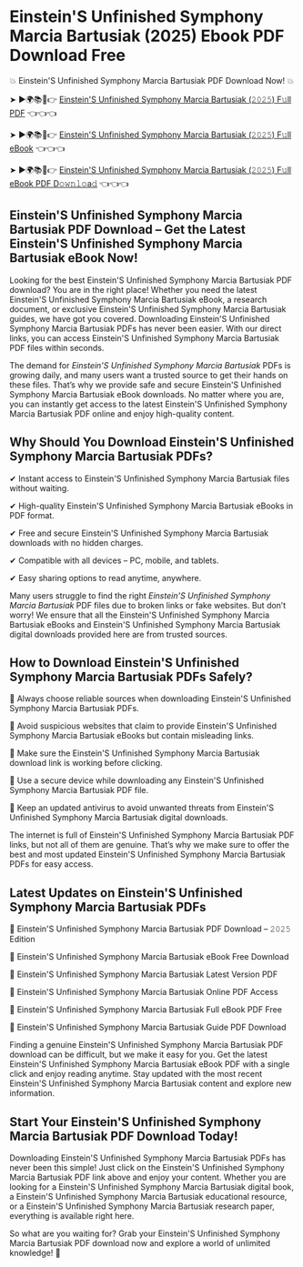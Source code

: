 # Einstein'S Unfinished Symphony Marcia Bartusiak (2025) Ebook PDF Download Free

💥 Einstein'S Unfinished Symphony Marcia Bartusiak PDF Download Now! 💥

➤ ►🌍📚📱👉 [Einstein'S Unfinished Symphony Marcia Bartusiak (𝟸𝟶𝟸𝟻) F𝚞ll PDF](https://getpdf.xyz/einsteins-unfinished-symphony-marcia-bartusiak) 👈👈👈


➤ ►🌍📚📱👉 [Einstein'S Unfinished Symphony Marcia Bartusiak (𝟸𝟶𝟸𝟻) F𝚞ll eBook](https://getpdf.xyz/einsteins-unfinished-symphony-marcia-bartusiak) 👈👈👈


➤ ►🌍📚📱👉 [Einstein'S Unfinished Symphony Marcia Bartusiak (𝟸𝟶𝟸𝟻) F𝚞ll eBook PDF D𝚘𝚠𝚗𝚕𝚘a𝚍](https://getpdf.xyz/einsteins-unfinished-symphony-marcia-bartusiak) 👈👈👈


## Einstein'S Unfinished Symphony Marcia Bartusiak PDF Download – Get the Latest Einstein'S Unfinished Symphony Marcia Bartusiak eBook Now!

Looking for the best Einstein'S Unfinished Symphony Marcia Bartusiak PDF download? You are in the right place! Whether you need the latest Einstein'S Unfinished Symphony Marcia Bartusiak eBook, a research document, or exclusive Einstein'S Unfinished Symphony Marcia Bartusiak guides, we have got you covered. Downloading Einstein'S Unfinished Symphony Marcia Bartusiak PDFs has never been easier. With our direct links, you can access Einstein'S Unfinished Symphony Marcia Bartusiak PDF files within seconds.

The demand for *Einstein'S Unfinished Symphony Marcia Bartusiak* PDFs is growing daily, and many users want a trusted source to get their hands on these files. That’s why we provide safe and secure Einstein'S Unfinished Symphony Marcia Bartusiak eBook downloads. No matter where you are, you can instantly get access to the latest Einstein'S Unfinished Symphony Marcia Bartusiak PDF online and enjoy high-quality content.

## Why Should You Download Einstein'S Unfinished Symphony Marcia Bartusiak PDFs?

✔ Instant access to Einstein'S Unfinished Symphony Marcia Bartusiak files without waiting.

✔ High-quality Einstein'S Unfinished Symphony Marcia Bartusiak eBooks in PDF format.

✔ Free and secure Einstein'S Unfinished Symphony Marcia Bartusiak downloads with no hidden charges.

✔ Compatible with all devices – PC, mobile, and tablets.

✔ Easy sharing options to read anytime, anywhere.

Many users struggle to find the right *Einstein'S Unfinished Symphony Marcia Bartusiak* PDF files due to broken links or fake websites. But don’t worry! We ensure that all the Einstein'S Unfinished Symphony Marcia Bartusiak eBooks and Einstein'S Unfinished Symphony Marcia Bartusiak digital downloads provided here are from trusted sources.

## How to Download Einstein'S Unfinished Symphony Marcia Bartusiak PDFs Safely?

📌 Always choose reliable sources when downloading Einstein'S Unfinished Symphony Marcia Bartusiak PDFs.

📌 Avoid suspicious websites that claim to provide Einstein'S Unfinished Symphony Marcia Bartusiak eBooks but contain misleading links.

📌 Make sure the Einstein'S Unfinished Symphony Marcia Bartusiak download link is working before clicking.

📌 Use a secure device while downloading any Einstein'S Unfinished Symphony Marcia Bartusiak PDF file.

📌 Keep an updated antivirus to avoid unwanted threats from Einstein'S Unfinished Symphony Marcia Bartusiak digital downloads.

The internet is full of Einstein'S Unfinished Symphony Marcia Bartusiak PDF links, but not all of them are genuine. That’s why we make sure to offer the best and most updated Einstein'S Unfinished Symphony Marcia Bartusiak PDFs for easy access.

## Latest Updates on Einstein'S Unfinished Symphony Marcia Bartusiak PDFs

🔹 Einstein'S Unfinished Symphony Marcia Bartusiak PDF Download – 𝟸𝟶𝟸𝟻 Edition

🔹 Einstein'S Unfinished Symphony Marcia Bartusiak eBook Free Download

🔹 Einstein'S Unfinished Symphony Marcia Bartusiak Latest Version PDF

🔹 Einstein'S Unfinished Symphony Marcia Bartusiak Online PDF Access

🔹 Einstein'S Unfinished Symphony Marcia Bartusiak Full eBook PDF Free

🔹 Einstein'S Unfinished Symphony Marcia Bartusiak Guide PDF Download

Finding a genuine Einstein'S Unfinished Symphony Marcia Bartusiak PDF download can be difficult, but we make it easy for you. Get the latest Einstein'S Unfinished Symphony Marcia Bartusiak eBook PDF with a single click and enjoy reading anytime. Stay updated with the most recent Einstein'S Unfinished Symphony Marcia Bartusiak content and explore new information.

## Start Your Einstein'S Unfinished Symphony Marcia Bartusiak PDF Download Today!

Downloading Einstein'S Unfinished Symphony Marcia Bartusiak PDFs has never been this simple! Just click on the Einstein'S Unfinished Symphony Marcia Bartusiak PDF link above and enjoy your content. Whether you are looking for a Einstein'S Unfinished Symphony Marcia Bartusiak digital book, a Einstein'S Unfinished Symphony Marcia Bartusiak educational resource, or a Einstein'S Unfinished Symphony Marcia Bartusiak research paper, everything is available right here.

So what are you waiting for? Grab your Einstein'S Unfinished Symphony Marcia Bartusiak PDF download now and explore a world of unlimited knowledge! 🚀